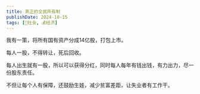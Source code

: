 ```yaml
---
title: 真正的全民所有制
publishDate: 2024-10-15
tags: [👫社会, 💰经济]
---
```


我有一策，将所有国有资产分成14亿股，打包上市。

每人一股，不得转让，死后回收。

每人出生就有一股，所以可以获得分红，同时每人每年有钱出钱，有力出力，尽一份股东责任。

不但让每个人有保障，还鼓励生娃，减少贫富差距，让失业者有工作干。
